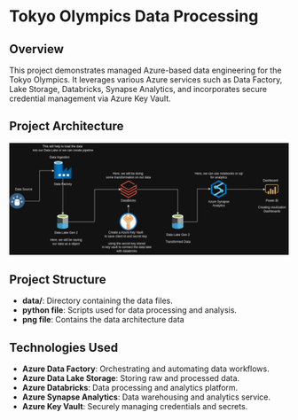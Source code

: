 # Tokyo Olympics Data Processing

## Overview
This project demonstrates managed Azure-based data engineering for the Tokyo Olympics. It leverages various Azure services such as Data Factory, Lake Storage, Databricks, Synapse Analytics, and incorporates secure credential management via Azure Key Vault.

## Project Architecture
![Azure Olympic Data Architecture](https://raw.githubusercontent.com/GarvChhokra/Tokyo-Olymic-Azure-DataEngineering/main/azure_olymic_data_architecture.png?token=GHSAT0AAAAAACNFEDT3RAVBJXIHRBXSBAQSZO4G6GQ)

## Project Structure
- **data/**: Directory containing the data files.
- **python file**: Scripts used for data processing and analysis.
- **png file**: Contains the data architecture data

## Technologies Used
- **Azure Data Factory**: Orchestrating and automating data workflows.
- **Azure Data Lake Storage**: Storing raw and processed data.
- **Azure Databricks**: Data processing and analytics platform.
- **Azure Synapse Analytics**: Data warehousing and analytics service.
- **Azure Key Vault**: Securely managing credentials and secrets.
